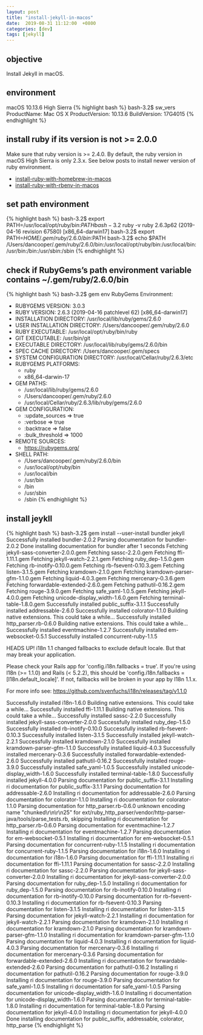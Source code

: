 ```yaml
---
layout: post
title: "install-jekyll-in-macos"
date:  2019-08-31 11:12:00  +0800
categories: [dev]
tags: [jekyll]
---
```


## objective
Install Jekyll in macOS.

## environment
macOS 10.13.6 High Sierra
{% highlight bash %}
bash-3.2$ sw_vers
ProductName:    Mac OS X
ProductVersion: 10.13.6
BuildVersion:   17G4015
{% endhighlight %}

## install ruby if its version is not >= 2.0.0
Make sure that ruby version is >= 2.4.0. By default, the ruby version in macOS High Sierra is only 2.3.x. See below posts to install newer version of ruby environment.
* [install-ruby-with-homebrew-in-macos](install-ruby-with-homebrew-in-macos.html)
* [install-ruby-with-rbenv-in-macos](install-ruby-with-rbenv-in-macos.html)

## set path environment
{% highlight bash %}
bash-3.2$ export PATH=/usr/local/opt/ruby/bin:$PATH
bash-3.2$ ruby -v
ruby 2.6.3p62 (2019-04-16 revision 67580) [x86_64-darwin17]
bash-3.2$ export PATH=$HOME/.gem/ruby/2.6.0/bin:$PATH
bash-3.2$ echo $PATH
/Users/dancooper/.gem/ruby/2.6.0/bin:/usr/local/opt/ruby/bin:/usr/local/bin:/usr/bin:/bin:/usr/sbin:/sbin
{% endhighlight %}

## check if RubyGems’s path environment variable contains ~/.gem/ruby/2.6.0/bin
{% highlight bash %}
bash-3.2$ gem env
RubyGems Environment:
  - RUBYGEMS VERSION: 3.0.3
  - RUBY VERSION: 2.6.3 (2019-04-16 patchlevel 62) [x86_64-darwin17]
  - INSTALLATION DIRECTORY: /usr/local/lib/ruby/gems/2.6.0
  - USER INSTALLATION DIRECTORY: /Users/dancooper/.gem/ruby/2.6.0
  - RUBY EXECUTABLE: /usr/local/opt/ruby/bin/ruby
  - GIT EXECUTABLE: /usr/bin/git
  - EXECUTABLE DIRECTORY: /usr/local/lib/ruby/gems/2.6.0/bin
  - SPEC CACHE DIRECTORY: /Users/dancooper/.gem/specs
  - SYSTEM CONFIGURATION DIRECTORY: /usr/local/Cellar/ruby/2.6.3/etc
  - RUBYGEMS PLATFORMS:
    - ruby
    - x86_64-darwin-17
  - GEM PATHS:
     - /usr/local/lib/ruby/gems/2.6.0
     - /Users/dancooper/.gem/ruby/2.6.0
     - /usr/local/Cellar/ruby/2.6.3/lib/ruby/gems/2.6.0
  - GEM CONFIGURATION:
     - :update_sources => true
     - :verbose => true
     - :backtrace => false
     - :bulk_threshold => 1000
  - REMOTE SOURCES:
     - https://rubygems.org/
  - SHELL PATH:
     - /Users/dancooper/.gem/ruby/2.6.0/bin
     - /usr/local/opt/ruby/bin
     - /usr/local/bin
     - /usr/bin
     - /bin
     - /usr/sbin
     - /sbin
{% endhighlight %}

## install jeykll
{% highlight bash %}
bash-3.2$ gem install --user-install bundler jekyll
Successfully installed bundler-2.0.2
Parsing documentation for bundler-2.0.2
Done installing documentation for bundler after 1 seconds
Fetching jekyll-sass-converter-2.0.0.gem
Fetching sassc-2.2.0.gem
Fetching ffi-1.11.1.gem
Fetching jekyll-watch-2.2.1.gem
Fetching ruby_dep-1.5.0.gem
Fetching rb-inotify-0.10.0.gem
Fetching rb-fsevent-0.10.3.gem
Fetching listen-3.1.5.gem
Fetching kramdown-2.1.0.gem
Fetching kramdown-parser-gfm-1.1.0.gem
Fetching liquid-4.0.3.gem
Fetching mercenary-0.3.6.gem
Fetching forwardable-extended-2.6.0.gem
Fetching pathutil-0.16.2.gem
Fetching rouge-3.9.0.gem
Fetching safe_yaml-1.0.5.gem
Fetching jekyll-4.0.0.gem
Fetching unicode-display_width-1.6.0.gem
Fetching terminal-table-1.8.0.gem
Successfully installed public_suffix-3.1.1
Successfully installed addressable-2.6.0
Successfully installed colorator-1.1.0
Building native extensions. This could take a while...
Successfully installed http_parser.rb-0.6.0
Building native extensions. This could take a while...
Successfully installed eventmachine-1.2.7
Successfully installed em-websocket-0.5.1
Successfully installed concurrent-ruby-1.1.5
 
HEADS UP! i18n 1.1 changed fallbacks to exclude default locale.
But that may break your application.
 
Please check your Rails app for 'config.i18n.fallbacks = true'.
If you're using I18n (>= 1.1.0) and Rails (< 5.2.2), this should be
'config.i18n.fallbacks = [I18n.default_locale]'.
If not, fallbacks will be broken in your app by I18n 1.1.x.
 
For more info see:
https://github.com/svenfuchs/i18n/releases/tag/v1.1.0
 
Successfully installed i18n-1.6.0
Building native extensions. This could take a while...
Successfully installed ffi-1.11.1
Building native extensions. This could take a while...
Successfully installed sassc-2.2.0
Successfully installed jekyll-sass-converter-2.0.0
Successfully installed ruby_dep-1.5.0
Successfully installed rb-inotify-0.10.0
Successfully installed rb-fsevent-0.10.3
Successfully installed listen-3.1.5
Successfully installed jekyll-watch-2.2.1
Successfully installed kramdown-2.1.0
Successfully installed kramdown-parser-gfm-1.1.0
Successfully installed liquid-4.0.3
Successfully installed mercenary-0.3.6
Successfully installed forwardable-extended-2.6.0
Successfully installed pathutil-0.16.2
Successfully installed rouge-3.9.0
Successfully installed safe_yaml-1.0.5
Successfully installed unicode-display_width-1.6.0
Successfully installed terminal-table-1.8.0
Successfully installed jekyll-4.0.0
Parsing documentation for public_suffix-3.1.1
Installing ri documentation for public_suffix-3.1.1
Parsing documentation for addressable-2.6.0
Installing ri documentation for addressable-2.6.0
Parsing documentation for colorator-1.1.0
Installing ri documentation for colorator-1.1.0
Parsing documentation for http_parser.rb-0.6.0
unknown encoding name "chunked\r\n\r\n25" for ext/ruby_http_parser/vendor/http-parser-java/tools/parse_tests.rb, skipping
Installing ri documentation for http_parser.rb-0.6.0
Parsing documentation for eventmachine-1.2.7
Installing ri documentation for eventmachine-1.2.7
Parsing documentation for em-websocket-0.5.1
Installing ri documentation for em-websocket-0.5.1
Parsing documentation for concurrent-ruby-1.1.5
Installing ri documentation for concurrent-ruby-1.1.5
Parsing documentation for i18n-1.6.0
Installing ri documentation for i18n-1.6.0
Parsing documentation for ffi-1.11.1
Installing ri documentation for ffi-1.11.1
Parsing documentation for sassc-2.2.0
Installing ri documentation for sassc-2.2.0
Parsing documentation for jekyll-sass-converter-2.0.0
Installing ri documentation for jekyll-sass-converter-2.0.0
Parsing documentation for ruby_dep-1.5.0
Installing ri documentation for ruby_dep-1.5.0
Parsing documentation for rb-inotify-0.10.0
Installing ri documentation for rb-inotify-0.10.0
Parsing documentation for rb-fsevent-0.10.3
Installing ri documentation for rb-fsevent-0.10.3
Parsing documentation for listen-3.1.5
Installing ri documentation for listen-3.1.5
Parsing documentation for jekyll-watch-2.2.1
Installing ri documentation for jekyll-watch-2.2.1
Parsing documentation for kramdown-2.1.0
Installing ri documentation for kramdown-2.1.0
Parsing documentation for kramdown-parser-gfm-1.1.0
Installing ri documentation for kramdown-parser-gfm-1.1.0
Parsing documentation for liquid-4.0.3
Installing ri documentation for liquid-4.0.3
Parsing documentation for mercenary-0.3.6
Installing ri documentation for mercenary-0.3.6
Parsing documentation for forwardable-extended-2.6.0
Installing ri documentation for forwardable-extended-2.6.0
Parsing documentation for pathutil-0.16.2
Installing ri documentation for pathutil-0.16.2
Parsing documentation for rouge-3.9.0
Installing ri documentation for rouge-3.9.0
Parsing documentation for safe_yaml-1.0.5
Installing ri documentation for safe_yaml-1.0.5
Parsing documentation for unicode-display_width-1.6.0
Installing ri documentation for unicode-display_width-1.6.0
Parsing documentation for terminal-table-1.8.0
Installing ri documentation for terminal-table-1.8.0
Parsing documentation for jekyll-4.0.0
Installing ri documentation for jekyll-4.0.0
Done installing documentation for public_suffix, addressable, colorator, http_parse
{% endhighlight %}
